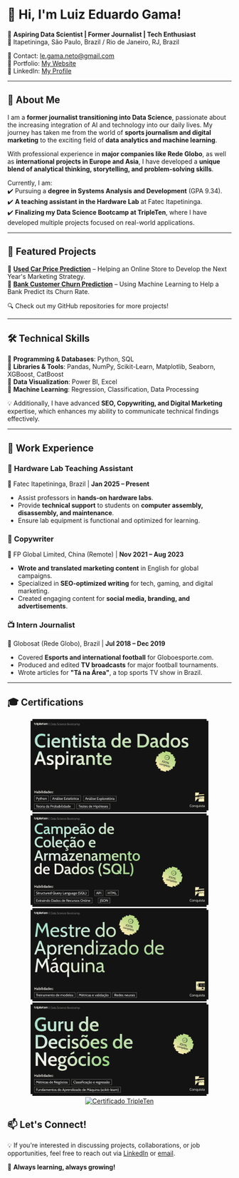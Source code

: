 # 👋 Hi, I'm Luiz Eduardo Gama!

🎯 **Aspiring Data Scientist | Former Journalist | Tech Enthusiast**  
📍 Itapetininga, São Paulo, Brazil / Rio de Janeiro, RJ, Brazil 

📩 Contact: [le.gama.neto@gmail.com](mailto:le.gama.neto@gmail.com)  
🔗 Portfolio: [My Website](https://legamaneto.wixsite.com/portfolio)  
🔗 LinkedIn: [My Profile](https://www.linkedin.com/in/luiz-eduardo-gama-13197815b)  

---

## 🚀 About Me  
I am a **former journalist transitioning into Data Science**, passionate about the increasing integration of AI and technology into our daily lives. My journey has taken me from the world of **sports journalism and digital marketing** to the exciting field of **data analytics and machine learning**.  

With professional experience in **major companies like Rede Globo**, as well as **international projects in Europe and Asia**, I have developed a **unique blend of analytical thinking, storytelling, and problem-solving skills**.  

Currently, I am:  
✔️ Pursuing a **degree in Systems Analysis and Development** (GPA 9.34).  
✔️ **A teaching assistant in the Hardware Lab** at Fatec Itapetininga.  
✔️ **Finalizing my Data Science Bootcamp at TripleTen**, where I have developed multiple projects focused on real-world applications.  

---

## 📌 Featured Projects  

🔹 **[Used Car Price Prediction](https://github.com/LuizMGama/Video_Game_Marketing_Strategy)** – Helping an Online Store to Develop the Next Year's Marketing Strategy.  
🔹 **[Bank Customer Churn Prediction](https://github.com/LuizMGama/Bank_churn_rate)** – Using Machine Learning to Help a Bank Predict its Churn Rate.    

🔍 Check out my GitHub repositories for more projects!  

---

## 🛠️ Technical Skills  

🔹 **Programming & Databases**: Python, SQL  
🔹 **Libraries & Tools**: Pandas, NumPy, Scikit-Learn, Matplotlib, Seaborn, XGBoost, CatBoost  
🔹 **Data Visualization**: Power BI, Excel  
🔹 **Machine Learning**: Regression, Classification, Data Processing  

💡 Additionally, I have advanced **SEO, Copywriting, and Digital Marketing** expertise, which enhances my ability to communicate technical findings effectively.  

---

## 📂 Work Experience  

### 🏫 **Hardware Lab Teaching Assistant**  
📍 Fatec Itapetininga, Brazil | **Jan 2025 – Present**  
- Assist professors in **hands-on hardware labs**.  
- Provide **technical support** to students on **computer assembly, disassembly, and maintenance**.  
- Ensure lab equipment is functional and optimized for learning.  

### 📝 **Copywriter**  
📍 FP Global Limited, China (Remote) | **Nov 2021 – Aug 2023**  
- **Wrote and translated marketing content** in English for global campaigns.  
- Specialized in **SEO-optimized writing** for tech, gaming, and digital marketing.  
- Created engaging content for **social media, branding, and advertisements**.  

### 📺 **Intern Journalist**  
📍 Globosat (Rede Globo), Brazil | **Jul 2018 – Dec 2019**  
- Covered **Esports and international football** for Globoesporte.com.  
- Produced and edited **TV broadcasts** for major football tournaments.  
- Wrote articles for **"Tá na Área"**, a top sports TV show in Brazil.  

---

## 🎓 Certifications  

<p align="center">
  <img src="https://github.com/LuizMGama/certificates/raw/main/Cientista_de_dados_aspirante.png" width="400">
  <img src="https://github.com/LuizMGama/certificates/raw/main/SQL.png" width="400">
  <img src="https://github.com/LuizMGama/certificates/raw/main/mestre_do_aprendizado_de_maquina.png" width="400">
  <img src="https://github.com/LuizMGama/certificates/raw/main/guru_de_decisoes_de_negocios.png" width="400">
  <a href="https://github.com/LuizMGama/certificates/blob/main/certificado_bootcamp_ciencia_de_dados_tripleten.pdf">
    <img src="https://img.shields.io/badge/📄_Certificado_Oficial_TripleTen-blue?style=for-the-badge" alt="Certificado TripleTen">
  </a>
</p>

## 📫 Let's Connect!  
💡 If you're interested in discussing projects, collaborations, or job opportunities, feel free to reach out via [LinkedIn](https://www.linkedin.com/in/luiz-eduardo-gama-13197815b) or [email](mailto:le.gama.neto@gmail.com).  

🚀 **Always learning, always growing!**  
